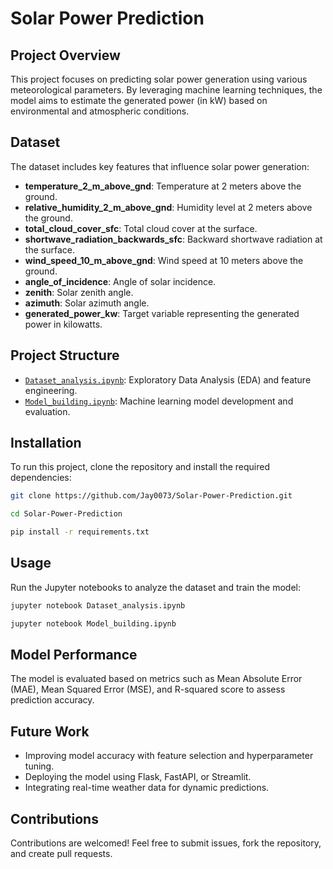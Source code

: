 # Solar Power Prediction

## Project Overview

This project focuses on predicting solar power generation using various meteorological parameters. By leveraging machine learning techniques, the model aims to estimate the generated power (in kW) based on environmental and atmospheric conditions.

## Dataset

The dataset includes key features that influence solar power generation:

- **temperature\_2\_m\_above\_gnd**: Temperature at 2 meters above the ground.
- **relative\_humidity\_2\_m\_above\_gnd**: Humidity level at 2 meters above the ground.
- **total\_cloud\_cover\_sfc**: Total cloud cover at the surface.
- **shortwave\_radiation\_backwards\_sfc**: Backward shortwave radiation at the surface.
- **wind\_speed\_10\_m\_above\_gnd**: Wind speed at 10 meters above the ground.
- **angle\_of\_incidence**: Angle of solar incidence.
- **zenith**: Solar zenith angle.
- **azimuth**: Solar azimuth angle.
- **generated\_power\_kw**: Target variable representing the generated power in kilowatts.

## Project Structure

- [`Dataset_analysis.ipynb`](https://github.com/Jay0073/Solar-Power-Prediction/blob/main/Dataset_analysis.ipynb): Exploratory Data Analysis (EDA) and feature engineering.
- [`Model_building.ipynb`](https://github.com/Jay0073/Solar-Power-Prediction/blob/main/Model_building.ipynb): Machine learning model development and evaluation.

## Installation

To run this project, clone the repository and install the required dependencies:

```bash
git clone https://github.com/Jay0073/Solar-Power-Prediction.git
```
```bash
cd Solar-Power-Prediction
```
```bash
pip install -r requirements.txt
```

## Usage

Run the Jupyter notebooks to analyze the dataset and train the model:

```bash
jupyter notebook Dataset_analysis.ipynb
```
```bash
jupyter notebook Model_building.ipynb
```

## Model Performance

The model is evaluated based on metrics such as Mean Absolute Error (MAE), Mean Squared Error (MSE), and R-squared score to assess prediction accuracy.

## Future Work

- Improving model accuracy with feature selection and hyperparameter tuning.
- Deploying the model using Flask, FastAPI, or Streamlit.
- Integrating real-time weather data for dynamic predictions.

## Contributions

Contributions are welcomed! Feel free to submit issues, fork the repository, and create pull requests.

